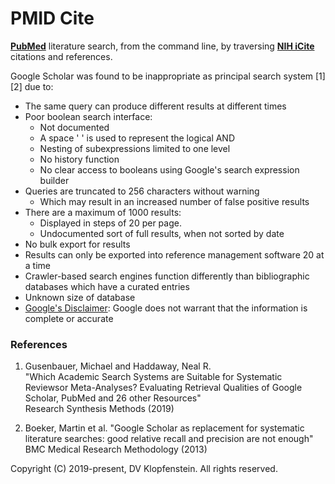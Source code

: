 # PMID Cite
[**PubMed**](https://pubmed.ncbi.nlm.nih.gov/) literature search, from the command line, by traversing [**NIH iCite**](https://icite.od.nih.gov/) citations and references.

Google Scholar was found to be inappropriate as principal search system [1][2] due to:
 * The same query can produce different results at different times
 * Poor boolean search interface:
    * Not documented
    * A space ' ' is used to represent the logical AND
    * Nesting of subexpressions limited to one level
    * No history function
    * No clear access to booleans using Google's search expression builder
 * Queries are truncated to 256 characters without warning
    * Which may result in an increased number of false positive results
 * There are a maximum of 1000 results:
   * Displayed in steps of 20 per page.
   * Undocumented sort of full results, when not sorted by date
 * No bulk export for results
 * Results can only be exported into reference management software 20 at a time
 * Crawler-based search engines function differently than bibliographic databases which have a curated entries
 * Unknown size of database
 * [Google's Disclaimer](https://www.google.com/intl/en/scholar/about.html): Google does not warrant that the information is complete or accurate


### References

1. Gusenbauer, Michael and Haddaway, Neal R.    
   "Which Academic Search Systems are Suitable for Systematic Reviewsor Meta-Analyses? Evaluating Retrieval Qualities of Google Scholar, PubMed and 26 other Resources"    
    Research Synthesis Methods (2019)

2. Boeker, Martin et al.
   "Google Scholar as replacement for systematic literature searches: good relative recall and precision are not enough" 
   BMC Medical Research Methodology (2013)


Copyright (C) 2019-present, DV Klopfenstein. All rights reserved.
